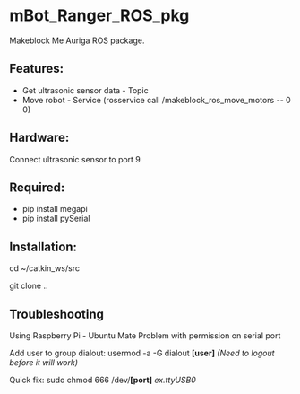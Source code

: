 # mBot_Ranger_ROS_pkg
Makeblock Me Auriga ROS package.

Features:
--
- Get ultrasonic sensor data - Topic 
- Move robot - Service (rosservice call /makeblock_ros_move_motors -- 0 0)

Hardware:
--
Connect ultrasonic sensor to port 9

Required:
--
- pip install megapi
- pip install pySerial

Installation:
--
cd ~/catkin_ws/src

git clone ..

Troubleshooting
--
Using Raspberry Pi - Ubuntu Mate
Problem with permission on serial port

Add user to group dialout:
usermod -a -G dialout **[user]**
*(Need to logout before it will work)*

Quick fix:
sudo chmod 666 /dev/**[port]** *ex.ttyUSB0*

